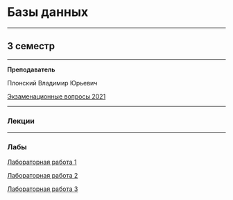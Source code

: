# Базы данных
____________
## 3 семестр
___________
**Преподаватель**

Плонский Владимир Юрьевич

[Экзаменационные вопросы 2021](../Files/Databases/Экз_вопросы_по_%20дисц_БД_2021.pdf)
_________
### Лекции
_________
### Лабы

[Лабораторная работа 1](../Files/Databases/Лаб_1%20TDM.doc)

[Лабораторная работа 2](../Files/Databases/Лабораторная_работа_MySQL.pdf) 

[Лабораторная работа 3](../Files/Databases/Лаб_3%20SQL.docx) 
